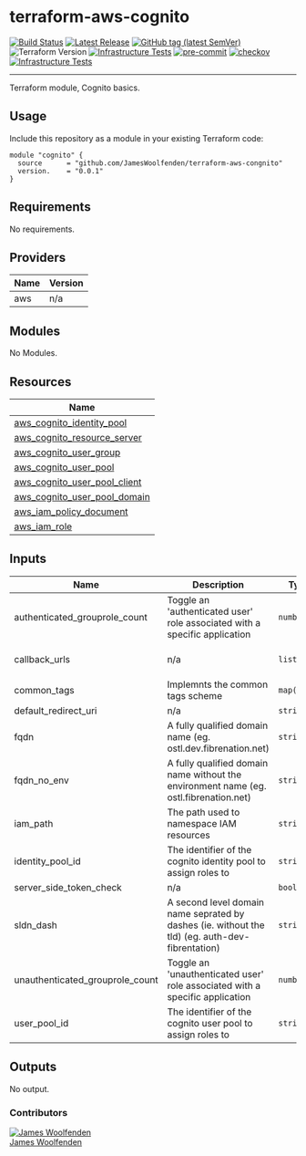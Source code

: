 # terraform-aws-cognito

[![Build Status](https://github.com/JamesWoolfenden/terraform-aws-cognito/workflows/Verify%20and%20Bump/badge.svg?branch=master)](https://github.com/JamesWoolfenden/terraform-aws-cognito)
[![Latest Release](https://img.shields.io/github/release/JamesWoolfenden/terraform-aws-cognito.svg)](https://github.com/JamesWoolfenden/terraform-aws-cognito/releases/latest)
[![GitHub tag (latest SemVer)](https://img.shields.io/github/tag/JamesWoolfenden/terraform-aws-cognito.svg?label=latest)](https://github.com/JamesWoolfenden/terraform-aws-cognito/releases/latest)
![Terraform Version](https://img.shields.io/badge/tf-%3E%3D0.14.0-blue.svg)
[![Infrastructure Tests](https://www.bridgecrew.cloud/badges/github/JamesWoolfenden/terraform-aws-cognito/cis_aws)](https://www.bridgecrew.cloud/link/badge?vcs=github&fullRepo=JamesWoolfenden%2Fterraform-aws-cognito&benchmark=CIS+AWS+V1.2)
[![pre-commit](https://img.shields.io/badge/pre--commit-enabled-brightgreen?logo=pre-commit&logoColor=white)](https://github.com/pre-commit/pre-commit)
[![checkov](https://img.shields.io/badge/checkov-verified-brightgreen)](https://www.checkov.io/)
[![Infrastructure Tests](https://www.bridgecrew.cloud/badges/github/jameswoolfenden/terraform-aws-cognito/general)](https://www.bridgecrew.cloud/link/badge?vcs=github&fullRepo=JamesWoolfenden%2Fterraform-aws-cognito&benchmark=INFRASTRUCTURE+SECURITY)

---

Terraform module, Cognito basics.

## Usage

Include this repository as a module in your existing Terraform code:

```hcl
module "cognito" {
  source      = "github.com/JamesWoolfenden/terraform-aws-congnito"
  version.    = "0.0.1"
}
```

<!-- BEGINNING OF PRE-COMMIT-TERRAFORM DOCS HOOK -->
## Requirements

No requirements.

## Providers

| Name | Version |
|------|---------|
| aws | n/a |

## Modules

No Modules.

## Resources

| Name |
|------|
| [aws_cognito_identity_pool](https://registry.terraform.io/providers/hashicorp/aws/latest/docs/resources/cognito_identity_pool) |
| [aws_cognito_resource_server](https://registry.terraform.io/providers/hashicorp/aws/latest/docs/resources/cognito_resource_server) |
| [aws_cognito_user_group](https://registry.terraform.io/providers/hashicorp/aws/latest/docs/resources/cognito_user_group) |
| [aws_cognito_user_pool](https://registry.terraform.io/providers/hashicorp/aws/latest/docs/resources/cognito_user_pool) |
| [aws_cognito_user_pool_client](https://registry.terraform.io/providers/hashicorp/aws/latest/docs/resources/cognito_user_pool_client) |
| [aws_cognito_user_pool_domain](https://registry.terraform.io/providers/hashicorp/aws/latest/docs/resources/cognito_user_pool_domain) |
| [aws_iam_policy_document](https://registry.terraform.io/providers/hashicorp/aws/latest/docs/data-sources/iam_policy_document) |
| [aws_iam_role](https://registry.terraform.io/providers/hashicorp/aws/latest/docs/resources/iam_role) |

## Inputs

| Name | Description | Type | Default | Required |
|------|-------------|------|---------|:--------:|
| authenticated\_grouprole\_count | Toggle an 'authenticated user' role associated with a specific application | `number` | n/a | yes |
| callback\_urls | n/a | `list(any)` | <pre>[<br>  "http://example.com"<br>]</pre> | no |
| common\_tags | Implemnts the common tags scheme | `map(any)` | n/a | yes |
| default\_redirect\_uri | n/a | `string` | `"http://example.com"` | no |
| fqdn | A fully qualified domain name (eg. ostl.dev.fibrenation.net) | `string` | n/a | yes |
| fqdn\_no\_env | A fully qualified domain name without the environment name (eg. ostl.fibrenation.net) | `string` | n/a | yes |
| iam\_path | The path used to namespace IAM resources | `string` | n/a | yes |
| identity\_pool\_id | The identifier of the cognito identity pool to assign roles to | `string` | n/a | yes |
| server\_side\_token\_check | n/a | `bool` | `true` | no |
| sldn\_dash | A second level domain name seprated by dashes (ie. without the tld) (eg. auth-dev-fibrentation) | `string` | n/a | yes |
| unauthenticated\_grouprole\_count | Toggle an 'unauthenticated user' role associated with a specific application | `number` | n/a | yes |
| user\_pool\_id | The identifier of the cognito user pool to assign roles to | `string` | n/a | yes |

## Outputs

No output.
<!-- END OF PRE-COMMIT-TERRAFORM DOCS HOOK -->

### Contributors

[![James Woolfenden][jameswoolfenden_avatar]][jameswoolfenden_homepage]<br/>[James Woolfenden][jameswoolfenden_homepage]

[jameswoolfenden_homepage]: https://github.com/jameswoolfenden
[jameswoolfenden_avatar]: https://github.com/jameswoolfenden.png?size=150
[github]: https://github.com/jameswoolfenden
[linkedin]: https://www.linkedin.com/in/jameswoolfenden/
[twitter]: https://twitter.com/JimWoolfenden
